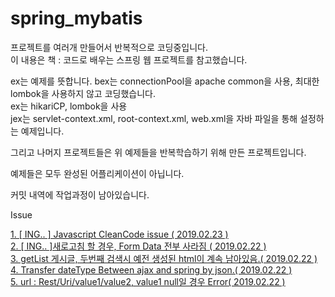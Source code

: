 # spring_mybatis

프로젝트를 여러개 만들어서 반복적으로 코딩중입니다.<br/>
이 내용은 책 : 코드로 배우는 스프링 웹 프로젝트를 참고했습니다.

ex는 예제를 뜻합니다.
bex는 connectionPool을 apache common을 사용, 최대한 lombok을 사용하지 않고 코딩했습니다.<br/>
ex는 hikariCP, lombok을 사용<br/>
jex는 servlet-context.xml, root-context.xml, web.xml을 자바 파일을 통해 설정하는 예제입니다.<br/>

그리고 나머지 프로젝트들은 위 예제들을 반복학습하기 위해 만든 프로젝트입니다.

예제들은 모두 완성된 어플리케이션이 아닙니다.

커밋 내역에 작업과정이 남아있습니다.



Issue

[1. [ ING.. ] Javascript CleanCode issue ( 2019.02.23 )](https://www.evernote.com/l/Aj3lECLJaJJFZq_gdV4s6SWq-2zyUEvLBQ4)<br/>
[2. [ ING.. ]새로고침 할 경우, Form Data 전부 사라짐 ( 2019.02.22 )](https://www.evernote.com/l/Aj10HEQkbCxKXLucK4duu77kpopvOynpud8)<br/>
[3. getList 게시글, 두번째 검색시 예전 생성된 html이 계속 남아있음.( 2019.02.22 )](https://www.evernote.com/l/Aj0v4FdJJK1NfIsxH0hwdduTUoD1eR5a-ag)<br/>
[4. Transfer dateType Between ajax and spring by json.( 2019.02.22 )](https://www.evernote.com/l/Aj3Q9A_P9SRKO6TMUR7Lukemwreaqj-wpGo)<br/>
[5. url : Rest/Uri/value1/value2, value1 null일 경우 Error( 2019.02.22 )](https://www.evernote.com/l/Aj0VXxSJQsNLQJizTspUkkuNoW7fx0FL7hA)<br/>

